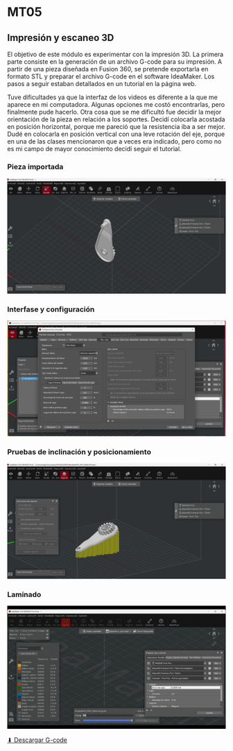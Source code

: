 # MT05
## Impresión y escaneo 3D 

El objetivo de este módulo es experimentar con la impresión 3D. La primera parte consiste en la generación de un archivo G-code para su impresión. A partir de una pieza diseñada en Fusion 360, se pretende exportarla en formato STL y preparar el archivo G-code en el software IdeaMaker. Los pasos a seguir estaban detallados en un tutorial en la página web.

Tuve dificultades ya que la interfaz de los videos es diferente a la que me aparece en mi computadora. Algunas opciones me costó encontrarlas, pero finalmente pude hacerlo. Otra cosa que se me dificultó fue decidir la mejor orientación de la pieza en relación a los soportes. Decidí colocarla acostada en posición horizontal, porque me pareció que la resistencia iba a ser mejor. Dudé en colocarla en posición vertical con una leve rotación del eje, porque en una de las clases mencionaron que a veces era indicado, pero como no es mi campo de mayor conocimiento decidí seguir el tutorial.

### Pieza importada
![Pieza importada](../images/MT05/pieza_importada.png)

### Interfase y configuración
![Interfase y configuración](../images/MT05/configuracion_balsa.png)

### Pruebas de inclinación y posicionamiento
![Pruebas de inclinación y posicionamiento](../images/MT05/pruebas_orientacion.png)

### Laminado
![Laminado](../images/MT05/Laminado_.gif)

[⬇︎ Descargar G-code ](../Descargas/Edgardo_SARACHO.gcode)